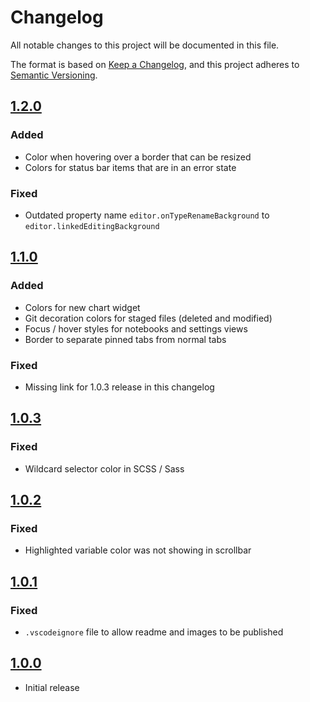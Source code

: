# Changelog

All notable changes to this project will be documented in this file.

The format is based on [Keep a Changelog](https://keepachangelog.com/en/1.0.0/),
and this project adheres to [Semantic Versioning](https://semver.org/spec/v2.0.0.html).

## [1.2.0]

### Added

- Color when hovering over a border that can be resized
- Colors for status bar items that are in an error state

### Fixed

- Outdated property name `editor.onTypeRenameBackground` to `editor.linkedEditingBackground`

## [1.1.0]

### Added

- Colors for new chart widget
- Git decoration colors for staged files (deleted and modified)
- Focus / hover styles for notebooks and settings views
- Border to separate pinned tabs from normal tabs

### Fixed

- Missing link for 1.0.3 release in this changelog

## [1.0.3]

### Fixed

- Wildcard selector color in SCSS / Sass

## [1.0.2]

### Fixed

- Highlighted variable color was not showing in scrollbar

## [1.0.1]

### Fixed

- `.vscodeignore` file to allow readme and images to be published

## [1.0.0]

- Initial release

[1.2.0]: https://github.com/Pustur/rapture-vscode/compare/1.1.0...1.2.0
[1.1.0]: https://github.com/Pustur/rapture-vscode/compare/1.0.3...1.1.0
[1.0.3]: https://github.com/Pustur/rapture-vscode/compare/1.0.2...1.0.3
[1.0.2]: https://github.com/Pustur/rapture-vscode/compare/1.0.1...1.0.2
[1.0.1]: https://github.com/Pustur/rapture-vscode/compare/1.0.0...1.0.1
[1.0.0]: https://github.com/Pustur/rapture-vscode/releases/tag/1.0.0
